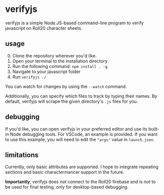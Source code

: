 # verifyjs
verifyjs is a simple Node.JS-based command-line program to verify javascript on Roll20 character sheets.

## usage
0. Clone the repository wherever you'd like.
0. Open your terminal to the installation directory
0. Run the following command: `npm install . -g`
0. Navigate to your javascript folder
0. Run `verifyjs ./`

You can watch for changes by using the `--watch` command.

Additionally, you can specify which files to track by typing their names. By default, verifyjs will scrape the given directory's `.js` files for you.

## debugging
If you'd like, you can open verifyjs in your preferred editor and use its built-in Node debugging tools. For VSCode, an example is provided. If you want to use this example, you will need to edit the `"args"` value in `launch.json`.

## limitations
Currently, only basic attributes are supported. I hope to integrate repeating sections and basic charactermancer support in the future.

__Importantly__, verifyjs does *not* connect to the Roll20 firebase and is *not* to be used for final testing, only for desktop-based debugging.
